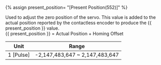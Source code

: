 {% assign present_position= "[Present Position(552)]" %}

Used to adjust the zero position of the servo. This value is added to the actual position reported by the contactless encoder to produce the {{ present_position }} value.  
{{ present_position }} = Actual Position + Homing Offset


|   Unit    |       Range                    |
|:---------:|:------------------------------:|
| 1 [Pulse] | -2,147,483,647 ~ 2,147,483,647 |
